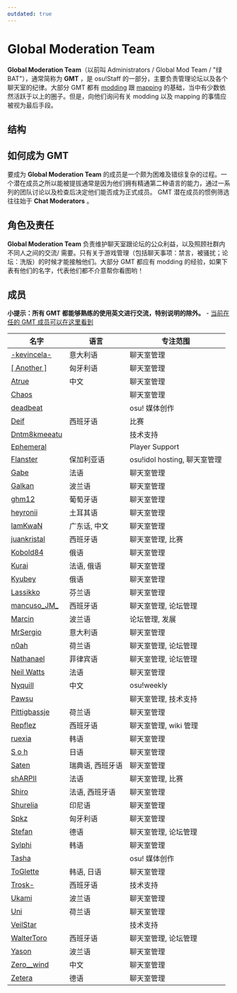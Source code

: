 ```yaml
---
outdated: true
---
```

Global Moderation Team
=================================

**Global Moderation Team**（以前叫 Administrators / Global Mod Team / "绿BAT"），通常简称为 **GMT** ，是 osu!Staff 的一部分，主要负责管理论坛以及各个聊天室的纪律。大部分 GMT 都有 [modding](/wiki/Modding) 跟 [mapping](/wiki/Beatmapping) 的基础，当中有少数依然活跃于以上的圈子。但是，向他们询问有关 modding 以及 mapping 的事情应被视为最后手段。

结构
----

如何成为 GMT
------------

要成为 **Global Moderation Team** 的成员是一个颇为困难及错综复杂的过程。一个潜在成员之所以能被提拔通常是因为他们拥有精通第二种语言的能力，通过一系列的团队讨论以及检查后决定他们能否成为正式成员。 GMT 潜在成员的惯例筛选往往始于 **Chat Moderators** 。

角色及责任
----------

**Global Moderation Team** 负责维护聊天室跟论坛的公众利益，以及照顾社群内不同人之间的交流/ 需要。只有关于游戏管理（包括聊天事项：禁言，被骚扰；论坛：洗版）的时候才能接触他们。大部分 GMT 都应有 modding 的经验，如果下表有他们的名字，代表他们都不介意帮你看图哟！

成员
----

**小提示：所有 GMT 都能够熟练的使用英文进行交流，特别说明的除外。** - [当前在任的 GMT 成员可以在这里看到](http://osu.ppy.sh/g/4)

| 名字 | 语言 | 专注范围 |
| ---- | ---- | -------- |
| [-kevincela-](https://osu.ppy.sh/u/266596) | 意大利语 | 聊天室管理 |
| [[ Another ]](https://osu.ppy.sh/u/3416573) | 匈牙利语 | 聊天室管理 |
| [Atrue](https://osu.ppy.sh/u/1758523) | 中文 | 聊天室管理 |
| [Chaos](https://osu.ppy.sh/u/2628870) | | 聊天室管理 |
| [deadbeat](https://osu.ppy.sh/u/128370) | | osu! 媒体创作 |
| [Deif](https://osu.ppy.sh/u/318565) | 西班牙语 | 比赛 |
| [Dntm8kmeeatu](https://osu.ppy.sh/u/5428812) | | 技术支持 |
| [Ephemeral](https://osu.ppy.sh/u/102335) | | Player Support |
| [Flanster](https://osu.ppy.sh/u/447818) | 保加利亚语 | osu!idol hosting, 聊天室管理 |
| [Gabe](https://osu.ppy.sh/u/654108) | 法语 | 聊天室管理 |
| [Galkan](https://osu.ppy.sh/u/169570) | 波兰语 | 聊天室管理 |
| [ghm12](https://osu.ppy.sh/u/2594229) | 葡萄牙语 | 聊天室管理 |
| [heyronii](https://osu.ppy.sh/u/5642779) | 土耳其语 | 聊天室管理 |
| [IamKwaN](https://osu.ppy.sh/u/1856463) | 广东话, 中文 | 聊天室管理 |
| [juankristal](https://osu.ppy.sh/u/443656) | 西班牙语 | 聊天室管理, 比赛 |
| [Kobold84](https://osu.ppy.sh/u/3227533) | 俄语 | 聊天室管理 |
| [Kurai](https://osu.ppy.sh/u/77089) | 法语, 俄语 | 聊天室管理 |
| [Kyubey](https://osu.ppy.sh/u/2195646) | 俄语 | 聊天室管理 |
| [Lassikko](https://osu.ppy.sh/u/7253731) | 芬兰语 | 聊天室管理 |
| [mancuso_JM_](https://osu.ppy.sh/u/521568) | 西班牙语 | 聊天室管理, 论坛管理 |
| [Marcin](https://osu.ppy.sh/u/722665) | 波兰语 | 论坛管理, 发展 |
| [MrSergio](https://osu.ppy.sh/u/2581696) | 意大利语 | 聊天室管理 |
| [n0ah](https://osu.ppy.sh/u/3086393) | 荷兰语 | 聊天室管理, 论坛管理 |
| [Nathanael](https://osu.ppy.sh/u/2295078) | 菲律宾语 | 聊天室管理, 论坛管理 |
| [Neil Watts](https://osu.ppy.sh/u/3048059) | 法语 | 聊天室管理 |
| [Nyquill](https://osu.ppy.sh/u/682935) | 中文 | osu!weekly |
| [Pawsu](https://osu.ppy.sh/u/2371454) |  | 聊天室管理, 技术支持 |
| [Pittigbassje](https://osu.ppy.sh/u/2167433) | 荷兰语 | 聊天室管理 |
| [Repflez](https://osu.ppy.sh/u/201392) | 西班牙语 | 聊天室管理, wiki 管理 |
| [ruexia](https://osu.ppy.sh/u/385069) | 韩语 | 聊天室管理 |
| [S o h](https://osu.ppy.sh/u/2234772) | 日语 | 聊天室管理 |
| [Saten](https://osu.ppy.sh/u/444506) | 瑞典语, 西班牙语 | 聊天室管理 |
| [shARPII](https://osu.ppy.sh/u/776257) | 法语 | 聊天室管理, 比赛 |
| [Shiro](https://osu.ppy.sh/u/113005) | 法语, 西班牙语 | 聊天室管理 |
| [Shurelia](https://osu.ppy.sh/u/3807986) | 印尼语 | 聊天室管理 |
| [Spkz](https://osu.ppy.sh/u/2964029) | 匈牙利语 | 聊天室管理 |
| [Stefan](https://osu.ppy.sh/u/626907) | 德语 | 聊天室管理, 论坛管理 |
| [Sylphi](https://osu.ppy.sh/u/1399551) | 韩语 | 聊天室管理 |
| [Tasha](https://osu.ppy.sh/u/1031958) | | osu! 媒体创作 |
| [ToGlette](https://osu.ppy.sh/u/1076236)| 韩语, 日语 | 聊天室管理 |
| [Trosk-](https://osu.ppy.sh/u/3469385) | 西班牙语 | 技术支持 |
| [Ukami](https://osu.ppy.sh/u/820865) | 波兰语 | 聊天室管理 |
| [Uni](https://osu.ppy.sh/u/617106) | 荷兰语 | 聊天室管理 |
| [VeilStar](https://osu.ppy.sh/u/4255720) | | 技术支持 |
| [WalterToro](https://osu.ppy.sh/u/5281416) | 西班牙语 | 聊天室管理, 论坛管理 |
| [Yason](https://osu.ppy.sh/u/2574392) | 波兰语 | 聊天室管理 |
| [Zero__wind](https://osu.ppy.sh/u/1822830) | 中文 | 聊天室管理 |
| [Zetera](https://osu.ppy.sh/u/587737) | 德语 | 聊天室管理 |

